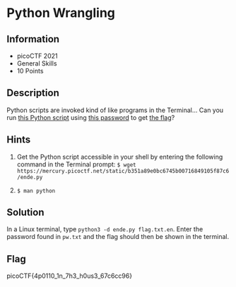 # Python Wrangling

## Information

- picoCTF 2021
- General Skills
- 10 Points

## Description

Python scripts are invoked kind of like programs in the Terminal... Can you run [this Python script](https://mercury.picoctf.net/static/b351a89e0bc6745b00716849105f87c6/ende.py) using [this password](https://mercury.picoctf.net/static/b351a89e0bc6745b00716849105f87c6/pw.txt) to get [the flag](https://mercury.picoctf.net/static/b351a89e0bc6745b00716849105f87c6/flag.txt.en)?

## Hints

1. Get the Python script accessible in your shell by entering the following command in the Terminal prompt: `$ wget https://mercury.picoctf.net/static/b351a89e0bc6745b00716849105f87c6/ende.py`

2. `$ man python`

## Solution

In a Linux terminal, type `python3 -d ende.py flag.txt.en`. Enter the password found in `pw.txt` and the flag should then be shown in the terminal.

## Flag

picoCTF{4p0110_1n_7h3_h0us3_67c6cc96}
